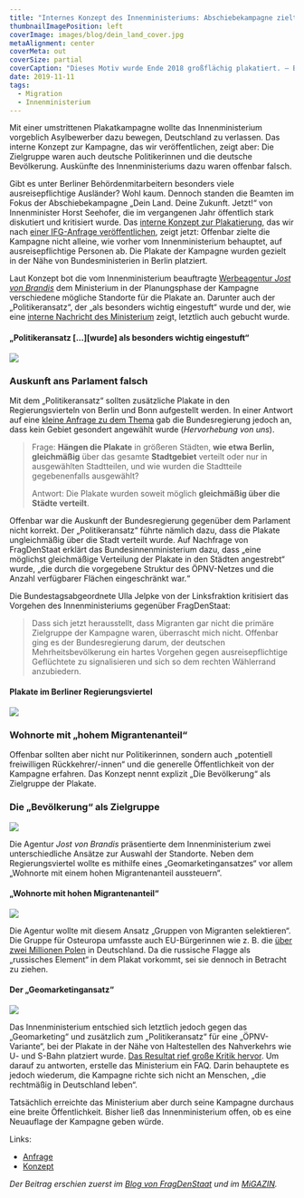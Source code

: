 ```yaml
---
title: "Internes Konzept des Innenministeriums: Abschiebekampagne zielte auf Politiker"
thumbnailImagePosition: left
coverImage: images/blog/dein_land_cover.jpg
metaAlignment: center
coverMeta: out
coverSize: partial
coverCaption: "Dieses Motiv wurde Ende 2018 großflächig plakatiert. – BAMF (nicht mehr online verfügbar)"
date: 2019-11-11
tags:
  - Migration
  - Innenministerium
---
```


Mit einer umstrittenen Plakatkampagne wollte das Innenministerium vorgeblich Asylbewerber dazu bewegen, Deutschland zu verlassen. Das interne Konzept zur Kampagne, das wir veröffentlichen, zeigt aber: Die Zielgruppe waren auch deutsche Politikerinnen und die deutsche Bevölkerung. Auskünfte des Innenministeriums dazu waren offenbar falsch.

<!--more-->

Gibt es unter Berliner Behördenmitarbeitern besonders viele ausreisepflichtige Ausländer? Wohl kaum. Dennoch standen die Beamten im Fokus der Abschiebekampagne „Dein Land. Deine Zukunft. Jetzt!“ von Innenminister Horst Seehofer, die im vergangenen Jahr öffentlich stark diskutiert und kritisiert wurde. Das [interne Konzept zur Plakatierung](https://fragdenstaat.de/dokumente/2731-konzept-dein-land-deine-zukunft-jetzt/), das wir nach [einer IFG-Anfrage veröffentlichen](https://fragdenstaat.de/anfrage/konzept-plakataktion-dein-land-deine-zukunft/), zeigt jetzt: Offenbar zielte die Kampagne nicht alleine, wie vorher vom Innenministerium behauptet, auf ausreisepflichtige Personen ab. Die Plakate der Kampagne wurden gezielt in der Nähe von Bundesministerien in Berlin platziert.

Laut Konzept bot die vom Innenministerium beauftragte [Werbeagentur _Jost von Brandis_](https://weischer.media/de/de/aussenwerbung/presse/big-fish-bpa-pitch-gewonnen/) dem Ministerium in der Planungsphase der Kampagne verschiedene mögliche Standorte für die Plakate an. Darunter auch der „Politikeransatz“, der „als besonders wichtig eingestuft“ wurde und der, wie eine [interne Nachricht des Ministerium](https://fragdenstaat.de/anfrage/konzept-plakataktion-dein-land-deine-zukunft/#nachricht-379739) zeigt, letztlich auch gebucht wurde.

#### „Politikeransatz [...][wurde] als besonders wichtig eingestuft“

![](/images/blog/dein_land_1.jpg)

### Auskunft ans Parlament falsch

Mit dem „Politikeransatz“ sollten zusätzliche Plakate in den Regierungsvierteln von Berlin und Bonn aufgestellt werden. In einer Antwort auf eine [kleine Anfrage zu dem Thema](https://kleineanfragen.de/bundestag/19/7048-rueckkehrkampagne-dein-land-deine-zukunft-jetzt) gab die Bundesregierung jedoch an, dass kein Gebiet gesondert angewählt wurde (_Hervorhebung von uns_).

> Frage: **Hängen die Plakate** in größeren Städten, **wie etwa Berlin, gleichmäßig** über das gesamte **Stadtgebiet** verteilt oder nur in ausgewählten Stadtteilen, und wie wurden die Stadtteile gegebenenfalls ausgewählt?
>
> Antwort: Die Plakate wurden soweit möglich **gleichmäßig über die Städte verteilt**.

Offenbar war die Auskunft der Bundesregierung gegenüber dem Parlament nicht korrekt. Der „Politikeransatz“ führte nämlich dazu, dass die Plakate ungleichmäßig über die Stadt verteilt wurde. Auf Nachfrage von FragDenStaat erklärt das Bundesinnenministerium dazu, dass „eine möglichst gleichmäßige Verteilung der Plakate in den Städten angestrebt“ wurde, „die durch die vorgegebene Struktur des ÖPNV-Netzes und die Anzahl verfügbarer Flächen eingeschränkt war.“

Die Bundestagsabgeordnete Ulla Jelpke von der Linksfraktion kritisiert das Vorgehen des Innenministeriums gegenüber FragDenStaat:

> Dass sich jetzt herausstellt, dass Migranten gar nicht die primäre Zielgruppe der Kampagne waren, überrascht mich nicht. Offenbar ging es der Bundesregierung darum, der deutschen Mehrheitsbevölkerung ein hartes Vorgehen gegen ausreisepflichtige Geflüchtete zu signalisieren und sich so dem rechten Wählerrand anzubiedern.

#### Plakate im Berliner Regierungsviertel

![](/images/blog/dein_land_2.jpg)

### Wohnorte mit „hohem Migrantenanteil“

Offenbar sollten aber nicht nur Politikerinnen, sondern auch „potentiell freiwilligen Rückkehrer/-innen“ und die generelle Öffentlichkeit von der Kampagne erfahren. Das Konzept nennt explizit „Die Bevölkerung“ als Zielgruppe der Plakate.

### Die „Bevölkerung“ als Zielgruppe

![](/images/blog/dein_land_3.jpg)

Die Agentur _Jost von Brandis_ präsentierte dem Innenministerium zwei unterschiedliche Ansätze zur Auswahl der Standorte. Neben dem Regierungsviertel wollte es mithilfe eines „Geomarketingansatzes“ vor allem „Wohnorte mit einem hohen Migrantenanteil aussteuern“.

#### „Wohnorte mit hohen Migrantenanteil“

![](/images/blog/dein_land_4.jpg)

Die Agentur wollte mit diesem Ansatz „Gruppen von Migranten selektieren“. Die Gruppe für Osteuropa umfasste auch EU-Bürgerinnen wie z. B. die [über zwei Millionen Polen](https://ergebnisse.zensus2011.de/#dynTable:statUnit=PERSON;absRel=ANZAHL;ags=00,02,01,13,03,05,09,14,16,08,15,12,11,10,07,06,04;agsAxis=X;yAxis=MHGLAND_HLND) in Deutschland. Da die russische Flagge als „russisches Element“ in dem Plakat vorkommt, sei sie dennoch in Betracht zu ziehen.

#### Der „Geomarketingansatz“

![](/images/blog/dein_land_5.jpg)

Das Innenministerium entschied sich letztlich jedoch gegen das „Geomarketing“ und zusätzlich zum „Politikeransatz“ für eine „ÖPNV-Variante“, bei der Plakate in der Nähe von Haltestellen des Nahverkehrs wie U- und S-Bahn platziert wurde. [Das Resultat rief große Kritik hervor](https://web.archive.org/web/20190722233741/https://www.rbb24.de/politik/beitrag/2018/11/berlin-brandenburg-kampagne-plakate-returning-from-germany-bundesinnenministerium-gefluechtete.html). Um darauf zu antworten, erstelle das Ministerium ein FAQ. Darin behauptete es jedoch wiederum, die Kampagne richte sich nicht an Menschen, „die rechtmäßig in Deutschland leben“.

Tatsächlich erreichte das Ministerium aber durch seine Kampagne durchaus eine breite Öffentlichkeit. Bisher ließ das Innenministerium offen, ob es eine Neuauflage der Kampagne geben würde.

Links:

- [Anfrage](https://fragdenstaat.de/anfrage/konzept-plakataktion-dein-land-deine-zukunft/)
- [Konzept](https://fragdenstaat.de/dokumente/2731-konzept-dein-land-deine-zukunft-jetzt/)

_Der Beitrag erschien zuerst im [Blog von FragDenStaat](https://fragdenstaat.de/blog/2019/11/11/dein-land-deine-zukunft-jetzt-interne-dokumente-zielgruppe/) und im [MiGAZIN](https://www.migazin.de/2019/11/22/abschiebekampagne-zielte-nicht-nur-auf-asylbewerber/)._

